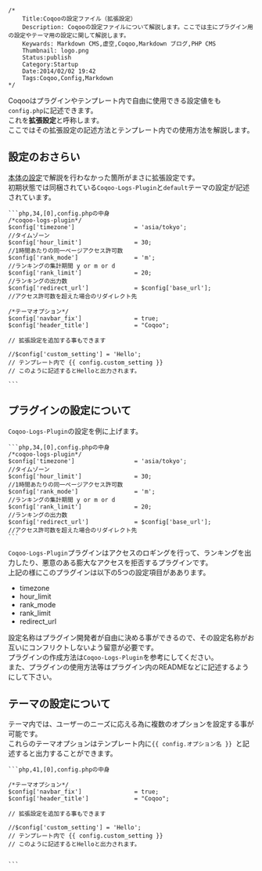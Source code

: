 	/*
		Title:Coqooの設定ファイル（拡張設定）
		Description: Coqooの設定ファイルについて解説します。ここでは主にプラグイン用の設定やテーマ用の設定に関して解説します。
		Keywards: Markdown CMS,虚空,Coqoo,Markdown ブログ,PHP CMS
		Thumbnail: logo.png
		Status:publish
		Category:Startup
		Date:2014/02/02 19:42
		Tags:Coqoo,Config,Markdown
	*/

[クイックスタート]:http://coqoo.net/posts/Startup/クイックスタート "クイックスタート"  
[本体の設定]:http://coqoo.net/posts/Startup/Coqooの設定ファイル（本体設定） "Coqooの設定ファイル（本体の設定）"  
[twig]:http://twig.sensiolabs.org/
[coqoo_file]:http://coqoo.net/images/ss/coqooのファイル構成.png
[拡張設定]:http://coqoo.net/posts/Startup/Coqooの設定ファイル（拡張設定） "Coqooの設定ファイル（拡張設定）" 

Coqooはプラグインやテンプレート内で自由に使用できる設定値をも`config.php`に記述できます。  
これを**拡張設定**と呼称します。  
ここではその拡張設定の記述方法とテンプレート内での使用方法を解説します。  


## 設定のおさらい

[本体の設定]で解説を行わなかった箇所がまさに拡張設定です。  
初期状態では同梱されている`Coqoo-Logs-Plugin`と`default`テーマの設定が記述されています。　　


	```php,34,[0],config.phpの中身
	/*coqoo-logs-plugin*/
	$config['timezone']					= 'asia/tokyo';						//タイムゾーン
	$config['hour_limit']				= 30;								//1時間あたりの同一ページアクセス許可数
	$config['rank_mode']				= 'm';								//ランキングの集計期間 y or m or d
	$config['rank_limit']				= 20;								//ランキングの出力数
	$config['redirect_url']				= $config['base_url'];				//アクセス許可数を超えた場合のリダイレクト先
	
	/*テーマオプション*/
	$config['navbar_fix']				= true;
	$config['header_title']				= "Coqoo";
	
	// 拡張設定を追加する事もできます
	
	//$config['custom_setting'] = 'Hello'; 	 
	// テンプレート内で {{ config.custom_setting }} 
	// このように記述するとHelloと出力されます。

	```
  

## プラグインの設定について

`Coqoo-Logs-Plugin`の設定を例に上げます。  

	```php,34,[0],config.phpの中身
	/*coqoo-logs-plugin*/
	$config['timezone']					= 'asia/tokyo';						//タイムゾーン
	$config['hour_limit']				= 30;								//1時間あたりの同一ページアクセス許可数
	$config['rank_mode']				= 'm';								//ランキングの集計期間 y or m or d
	$config['rank_limit']				= 20;								//ランキングの出力数
	$config['redirect_url']				= $config['base_url'];				//アクセス許可数を超えた場合のリダイレクト先
	```

`Coqoo-Logs-Plugin`プラグインはアクセスのロギングを行って、ランキングを出力したり、悪意のある膨大なアクセスを拒否するプラグインです。  
上記の様にこのプラグインは以下の5つの設定項目がああります。  

- timezone
- hour_limit
- rank_mode
- rank_limit
- redirect_url

設定名称はプラグイン開発者が自由に決める事ができるので、その設定名称がお互いにコンフリクトしないよう留意が必要です。  
プラグインの作成方法は`Coqoo-Logs-Plugin`を参考にしてください。  
また、プラグインの使用方法等はプラグイン内のREADMEなどに記述するようにして下さい。  


## テーマの設定について

テーマ内では、ユーザーのニーズに応える為に複数のオプションを設定する事が可能です。  
これらのテーマオプションはテンプレート内に`{{ config.オプション名 }} `と記述すると出力することができます。  

	```php,41,[0],config.phpの中身
	
	/*テーマオプション*/
	$config['navbar_fix']				= true;
	$config['header_title']				= "Coqoo";
	
	// 拡張設定を追加する事もできます
	
	//$config['custom_setting'] = 'Hello'; 	 
	// テンプレート内で {{ config.custom_setting }} 
	// このように記述するとHelloと出力されます。
	

	```

